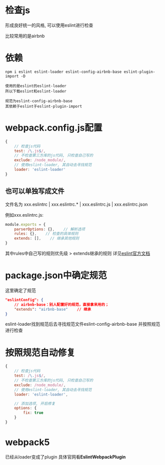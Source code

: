 # 检查js
形成良好统一的风格, 可以使用eslint进行检查

比较常用的是airbnb

# 依赖
```
npm i eslint eslint-loader eslint-config-airbnb-base eslint-plugin-import -D

使用的是eslint的eslint-loader
所以下载eslint和eslint-loader

规范为eslint-config-airbnb-base
其依赖于eslint于eslint-plugin-import
```

# webpack.config.js配置
```js
{
    // 检查js代码
    test: /\.js$/,
    // 不检查第三方库的js代码, 只检查自己写的
    exclude: /node_module/,
    // 使用eslint-loader, 其自动去寻找规范
    loader: 'eslint-loader'
}
```

## 也可以单独写成文件
文件名为 xxx.eslintrc | xxx.eslintrc.* | xxx.eslintrc.js | xxx.eslintrc.json

例如xxx.eslintrc.js:
```js
module.exports = {
    parserOptions: {},    // 解析选项
    rules: {},    // 检查的具体规则
    extends: [],    // 继承其他规则
}
```
其中rules中自己写的规则优先级 > extends继承的规则
详见[eslint官方文档](https://eslint.nodejs.cn/docs/latest/use/configure/)

# package.json中确定规范
这里确定了规范
```json
"eslintConfig": {
    // airbnb-base：别人配置好的规范，直接拿来用的；
    "extends": "airbnb-base"    // 继承
}
```

eslint-loader找到规范后去寻找规范文件eslint-config-airbnb-base
并按照规范进行检查


# 按照规范自动修复
```js
{
    // 检查js代码
    test: /\.js$/,
    // 不检查第三方库的js代码, 只检查自己写的
    exclude: /node_module/,
    // 使用eslint-loader, 其自动去寻找规范
    loader: 'eslint-loader',

    // 添加选项, 开启修复
    options: {
        fix: true
    }
}
```


# webpack5
已经从loader变成了plugin
具体官网看**EslintWebpackPlugin**


